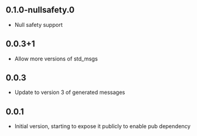 ## 0.1.0-nullsafety.0
- Null safety support
  
## 0.0.3+1
- Allow more versions of std_msgs

## 0.0.3
- Update to version 3 of generated messages

## 0.0.1
- Initial version, starting to expose it publicly to enable pub dependency
